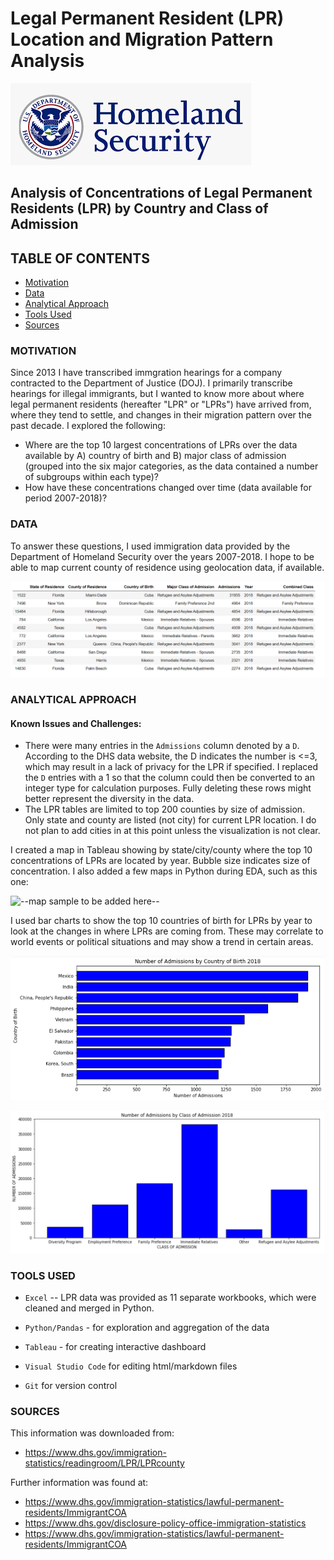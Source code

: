 # Legal Permanent Resident (LPR) Location and Migration Pattern Analysis
![DHS logo](./images/DHS_logo.png)

## Analysis of Concentrations of Legal Permanent Residents (LPR) by Country and Class of Admission

## TABLE OF CONTENTS
* [Motivation](#motivation)
* [Data](#data)
* [Analytical Approach](#analytical-approach)
* [Tools Used](#tools-used)
* [Sources](#sources)

### MOTIVATION
Since 2013 I have transcribed immgration hearings for a company contracted to the Department of Justice (DOJ).  I primarily transcribe hearings for illegal immigrants, but I wanted to know more about where legal permanent residents (hereafter "LPR" or "LPRs") have arrived from, where they tend to settle, and changes in their migration pattern over the past decade.  I explored the following:

- Where are the top 10 largest concentrations of LPRs over the data available by A) country of birth and B) major class of admission (grouped into the six major categories, as the data contained a number of subgroups within each type)?
- How have these concentrations changed over time (data available for period 2007-2018)?

### DATA
To answer these questions, I used immigration data provided by the Department of Homeland Security over the years 2007-2018.  I hope to be able to map current county of residence using geolocation data, if available.

![2018 section sample](./images/EDA_Snapshot_LPR_sort_slice.png)

### ANALYTICAL APPROACH
#### Known Issues and Challenges:
- There were many entries in the `Admissions` column denoted by a `D`.  According to the DHS data website, the D indicates the number is <=3, which may result in a lack of privacy for the LPR if specified.  I replaced the `D` entries with a 1 so that the column could then be converted to an integer type for calculation purposes.  Fully deleting these rows might better represent the diversity in the data.
- The LPR tables are limited to top 200 counties by size of admission. Only state and county are listed (not city) for current LPR location.  I do not plan to add cities in at this point unless the visualization is not clear.


I created a map in Tableau showing by state/city/county where the top 10 concentrations of LPRs are located by year.  Bubble size indicates size of concentration.  I also added a few maps in Python during EDA, such as this one:

![--map sample to be added here--](./images/xxxxx.jpg)

I used bar charts to show the top 10 countries of birth for LPRs by year to look at the changes in where LPRs are coming from.  These may correlate to world events or political situations and may show a trend in certain areas.

![Top 10 barchart](./images/top_10_by_country_2018.png)

![admits by class](./images/admissions_by_class_2018.png)

### TOOLS USED
- `Excel` -- LPR data was provided as 11 separate workbooks, which were cleaned and merged in Python.

- `Python/Pandas` - for exploration and aggregation of the data

- `Tableau` - for creating interactive dashboard

- `Visual Studio Code` for editing html/markdown files

- `Git` for version control


### SOURCES
This information was downloaded from:
- https://www.dhs.gov/immigration-statistics/readingroom/LPR/LPRcounty

Further information was found at:
- https://www.dhs.gov/immigration-statistics/lawful-permanent-residents/ImmigrantCOA
- https://www.dhs.gov/disclosure-policy-office-immigration-statistics
- https://www.dhs.gov/immigration-statistics/lawful-permanent-residents/ImmigrantCOA
